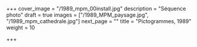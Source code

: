 +++
cover_image = "/1989_mpm_00install.jpg"
description = "Séquence photo"
draft = true
images = ["/1989_MPM_paysage.jpg", "/1989_mpm_cathedrale.jpg"]
next_page = ""
title = "Pictogrammes, 1989"
weight = 10

+++
